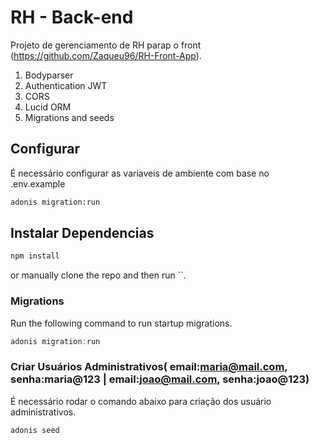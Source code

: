 # RH  - Back-end
Projeto de gerenciamento de RH parap o front (https://github.com/Zaqueu96/RH-Front-App).

1. Bodyparser
2. Authentication JWT
3. CORS
4. Lucid ORM
5. Migrations and seeds


## Configurar
 É necessário configurar as variaveis de ambiente com base no .env.example
```bash
adonis migration:run
```
## Instalar Dependencias
```bash
npm install 
``` 
or manually clone the repo and then run ``.


### Migrations

Run the following command to run startup migrations.

```js
adonis migration:run
```


### Criar Usuários Administrativos( email:maria@mail.com, senha:maria@123 | email:joao@mail.com, senha:joao@123)

É necessário rodar o comando abaixo para criação dos usuário administrativos.
```js
adonis seed
```
